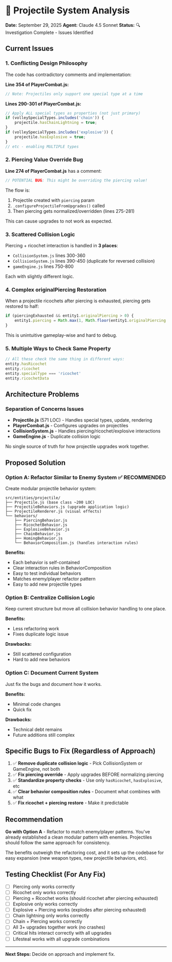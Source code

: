 # 🎯 Projectile System Analysis

**Date:** September 29, 2025
**Agent:** Claude 4.5 Sonnet
**Status:** 🔍 Investigation Complete - Issues Identified

## Current Issues

### 1. **Conflicting Design Philosophy**
The code has contradictory comments and implementation:

**Line 354 of PlayerCombat.js:**
```javascript
// Note: Projectiles only support one special type at a time
```

**Lines 290-301 of PlayerCombat.js:**
```javascript
// Apply ALL special types as properties (not just primary)
if (volleySpecialTypes.includes('chain')) {
    projectile.hasChainLightning = true;
}
if (volleySpecialTypes.includes('explosive')) {
    projectile.hasExplosive = true;
}
// etc - enabling MULTIPLE types
```

### 2. **Piercing Value Override Bug**
**Line 274 of PlayerCombat.js** has a comment:
```javascript
// POTENTIAL BUG: This might be overriding the piercing value!
```

The flow is:
1. Projectile created with `piercing` param
2. `_configureProjectileFromUpgrades()` called
3. Then piercing gets normalized/overridden (lines 275-281)

This can cause upgrades to not work as expected.

### 3. **Scattered Collision Logic**
Piercing + ricochet interaction is handled in **3 places**:
- `CollisionSystem.js` lines 300-360
- `CollisionSystem.js` lines 390-450 (duplicate for reversed collision)
- `gameEngine.js` lines 750-800

Each with slightly different logic.

### 4. **Complex originalPiercing Restoration**
When a projectile ricochets after piercing is exhausted, piercing gets restored to half:
```javascript
if (piercingExhausted && entity1.originalPiercing > 0) {
    entity1.piercing = Math.max(1, Math.floor(entity1.originalPiercing / 2));
}
```

This is unintuitive gameplay-wise and hard to debug.

### 5. **Multiple Ways to Check Same Property**
```javascript
// All these check the same thing in different ways:
entity.hasRicochet
entity.ricochet
entity.specialType === 'ricochet'
entity.ricochetData
```

## Architecture Problems

### Separation of Concerns Issues
- **Projectile.js** (571 LOC) - Handles special types, update, rendering
- **PlayerCombat.js** - Configures upgrades on projectiles
- **CollisionSystem.js** - Handles piercing/ricochet/explosive interactions
- **GameEngine.js** - Duplicate collision logic

No single source of truth for how projectile upgrades work together.

## Proposed Solution

### Option A: Refactor Similar to Enemy System ✅ RECOMMENDED

Create modular projectile behavior system:

```
src/entities/projectile/
├── Projectile.js (base class ~200 LOC)
├── ProjectileBehaviors.js (upgrade application logic)
├── ProjectileRenderer.js (visual effects)
└── behaviors/
    ├── PiercingBehavior.js
    ├── RicochetBehavior.js
    ├── ExplosiveBehavior.js
    ├── ChainBehavior.js
    ├── HomingBehavior.js
    └── BehaviorComposition.js (handles interaction rules)
```

**Benefits:**
- Each behavior is self-contained
- Clear interaction rules in BehaviorComposition
- Easy to test individual behaviors
- Matches enemy/player refactor pattern
- Easy to add new projectile types

### Option B: Centralize Collision Logic

Keep current structure but move all collision behavior handling to one place.

**Benefits:**
- Less refactoring work
- Fixes duplicate logic issue

**Drawbacks:**
- Still scattered configuration
- Hard to add new behaviors

### Option C: Document Current System

Just fix the bugs and document how it works.

**Benefits:**
- Minimal code changes
- Quick fix

**Drawbacks:**
- Technical debt remains
- Future additions still complex

## Specific Bugs to Fix (Regardless of Approach)

1. ✅ **Remove duplicate collision logic** - Pick CollisionSystem or GameEngine, not both
2. ✅ **Fix piercing override** - Apply upgrades BEFORE normalizing piercing
3. ✅ **Standardize property checks** - Use only `hasRicochet`, `hasExplosive`, etc
4. ✅ **Clear behavior composition rules** - Document what combines with what
5. ✅ **Fix ricochet + piercing restore** - Make it predictable

## Recommendation

**Go with Option A** - Refactor to match enemy/player patterns. You've already established a clean modular pattern with enemies. Projectiles should follow the same approach for consistency.

The benefits outweigh the refactoring cost, and it sets up the codebase for easy expansion (new weapon types, new projectile behaviors, etc).

## Testing Checklist (For Any Fix)

- [ ] Piercing only works correctly
- [ ] Ricochet only works correctly
- [ ] Piercing + Ricochet works (should ricochet after piercing exhausted)
- [ ] Explosive only works correctly
- [ ] Explosive + Piercing works (explodes after piercing exhausted)
- [ ] Chain lightning only works correctly
- [ ] Chain + Piercing works correctly
- [ ] All 3+ upgrades together work (no crashes)
- [ ] Critical hits interact correctly with all upgrades
- [ ] Lifesteal works with all upgrade combinations

---

**Next Steps:** Decide on approach and implement fix.